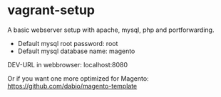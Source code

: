vagrant-setup
=============

A basic webserver setup with apache, mysql, php and portforwarding.

* Default mysql root password: root
* Default mysql database name: magento

DEV-URL in webbrowser: localhost:8080

Or if you want one more optimized for Magento: https://github.com/dabio/magento-template
